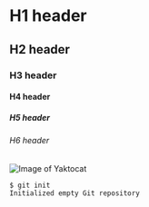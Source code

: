 # H1 header
## H2 header
### H3 header
#### H4 header
##### H5 header
###### H6 header
![Image of Yaktocat](https://octodex.github.com/images/yaktocat.png)
```
$ git init
Initialized empty Git repository
```

